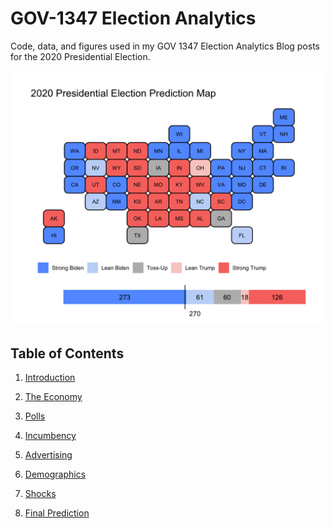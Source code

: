 # GOV-1347 Election Analytics

Code, data, and figures used in my GOV 1347 Election Analytics Blog posts for the 2020 Presidential Election.

![](08-prediction/2020_electoral_map_full.png)

## Table of Contents

1. [Introduction](https://itsyaoyu.com/blog/gov-1347-introduction/)

2. [The Economy](https://itsyaoyu.com/blog/gov-1347-the-economy/)

3. [Polls](https://itsyaoyu.com/blog/gov-1347-polls/)

4. [Incumbency](https://itsyaoyu.com/blog/gov-1347-incumbency/)

5. [Advertising](https://itsyaoyu.com/blog/gov-1347-advertising/)

6. [Demographics](https://itsyaoyu.com/blog/gov-1347-demographics/)

7. [Shocks](https://itsyaoyu.com/blog/gov-1347-shocks/)

8. [Final Prediction](https://itsyaoyu.com/blog/gov-1347-final-prediction/)
